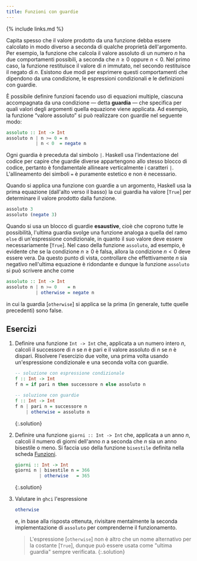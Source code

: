 ```yaml
---
title: Funzioni con guardie
---
```


{% include links.md %}

Capita spesso che il valore prodotto da una funzione debba essere
calcolato in modo diverso a seconda di qualche proprietà
dell'argomento. Per esempio, la funzione che calcola il valore
assoluto di un numero $n$ ha due comportamenti possibili, a seconda
che $n \geq 0$ oppure $n < 0$. Nel primo caso, la funzione
restituisce il valore di $n$ immutato, nel secondo restituisce il
negato di $n$. Esistono due modi per esprimere questi comportamenti
che dipendono da una condizione, le espressioni condizionali e le
definizioni con guardie.

È possibile definire funzioni facendo uso di equazioni multiple,
ciascuna accompagnata da una condizione — detta **guardia** — che
specifica per quali valori degli argomenti quella equazione viene
applicata. Ad esempio, la funzione “valore assoluto” si può
realizzare con guardie nel seguente modo:

```haskell
assoluto :: Int -> Int
assoluto n | n >= 0 = n
           | n < 0  = negate n
```

Ogni guardia è preceduta dal simbolo `|`. Haskell usa l'indentazione
del codice per capire che guardie diverse appartengono allo stesso
blocco di codice, pertanto è fondamentale allineare verticalmente i
caratteri `|`. L'allineamento dei simboli `=` è puramente estetico e
non è necessario.

Quando si applica una funzione con guardie a un argomento, Haskell
usa la prima equazione (dall'alto verso il basso) la cui guardia ha
valore [`True`] per determinare il valore prodotto dalla funzione.

```haskell
assoluto 3
assoluto (negate 3)
```

Quando si usa un blocco di guardie **esaustive**, cioè che coprono
tutte le possibilità, l'ultima guardia svolge una funzione analoga a
quella del ramo `else` di un'espressione condizionale, in quanto il
suo valore deve essere necessariamente [`True`]. Nel caso della
funzione `assoluto`, ad esempio, è evidente che se la condizione $n
\geq 0$ è falsa, allora la condizione $n < 0$ deve essere vera. Da
questo punto di vista, controllare che effettivamente $n$ sia
negativo nell'ultima equazione è ridondante e dunque la funzione
`assoluto` si può scrivere anche come

```haskell
assoluto :: Int -> Int
assoluto n | n >= 0    = n
           | otherwise = negate n
```

in cui la guardia [`otherwise`] si applica se la prima (in generale,
tutte quelle precedenti) sono false.

## Esercizi

1. Definire una funzione `Int -> Int` che, applicata a un numero
   intero $n$, calcoli il successore di $n$ se $n$ è pari e il
   valore assoluto di $n$ se $n$ è dispari. Risolvere l'esercizio
   due volte, una prima volta usando un'espressione condizionale e
   una seconda volta con guardie.
   ```haskell
   -- soluzione con espressione condizionale
   f :: Int -> Int
   f n = if pari n then successore n else assoluto n

   -- soluzione con guardie
   f :: Int -> Int
   f n | pari n = successore n
       | otherwise = assoluto n
   ```
   {:.solution}
2. Definire una funzione `giorni :: Int -> Int` che, applicata a un
   anno $n$, calcoli il numero di giorni dell'anno $n$ a seconda che
   $n$ sia un anno bisestile o meno. Si faccia uso della funzione
   `bisestile` definita nella scheda [Funzioni](Funzioni.md).
   ```haskell
   giorni :: Int -> Int
   giorni n | bisestile n = 366
            | otherwise   = 365
   ```
   {:.solution}
3. Valutare in `ghci` l'espressione

   ```haskell
   otherwise
   ```
   e, in base alla risposta ottenuta, rivisitare mentalmente la
   seconda implementazione di `assoluto` per comprenderne il
   funzionamento.

   > L'espressione [`otherwise`] non è altro che un nome alternativo
   > per la costante [`True`], dunque può essere usata come "ultima
   > guardia" sempre verificata.
   {:.solution}
